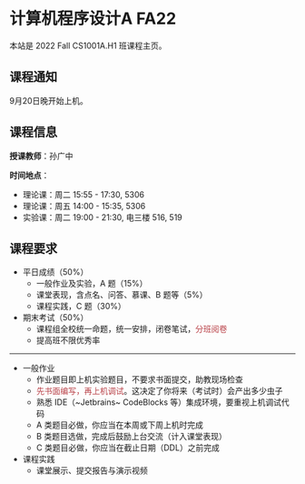# 计算机程序设计A FA22

本站是 2022 Fall CS1001A.H1 班课程主页。

## 课程通知

9月20日晚开始上机。

## 课程信息

**授课教师**：孙广中

**时间地点**：
 - 理论课：周二 15:55 - 17:30, 5306
 - 理论课：周五 14:00 - 15:35, 5306
 - 实验课：周二 19:00 - 21:30, 电三楼 516, 519

## 课程要求

 - 平日成绩（50%）
   - 一般作业及实验，A 题（15%）
   - 课堂表现，含点名、问答、慕课、B 题等（5%）
   - 课程实践，C 题（30%）
 - 期末考试（50%）
   - 课程组全校统一命题，统一安排，闭卷笔试，<span style="color: #b94047">分班阅卷</span>
   - 提高班不限优秀率

---

 - 一般作业
   - 作业题目即上机实验题目，不要求书面提交，助教现场检查
   - <span style="color: #b94047">先书面编写，再上机调试</span>。这决定了你将来（考试时）会产出多少虫子
   - 熟悉 IDE（~Jetbrains~ CodeBlocks 等）集成环境，要重视上机调试代码
   - A 类题目必做，你应当在本周或下周上机时完成
   - B 类题目选做，完成后鼓励上台交流（计入课堂表现）
   - C 类题目必做，你应当在截止日期（DDL）之前完成
 - 课程实践
   - 课堂展示、提交报告与演示视频